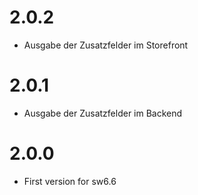 # 2.0.2

- Ausgabe der Zusatzfelder im Storefront

# 2.0.1

- Ausgabe der Zusatzfelder im Backend

# 2.0.0

- First version for sw6.6

